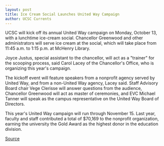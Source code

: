 ```yaml
---
layout: post
title: Ice Cream Social Launches United Way Campaign
author: UCSC Currents
---
```


UCSC will kick off its annual United Way campaign on Monday, October 13, with a lunchtime ice-cream social. Chancellor Greenwood and other administrators will serve ice cream at the social, which will take place from 11:45 a.m. to 1:15 p.m. at McHenry Library.

Joyce Justus, special assistant to the chancellor, will act as a "trainer" for the scooping process, said Carol Lacey of the Chancellor's Office, who is organizing this year's campaign.

The kickoff event will feature speakers from a nonprofit agency served by United Way, and from a non-United Way agency, Lacey said. Staff Advisory Board chair Vege Clerisse will answer questions from the audience, Chancellor Greenwood will act as master of ceremonies, and EVC Michael Tanner will speak as the campus representative on the United Way Board of Directors.

This year's United Way campaign will run through November 15. Last year, faculty and staff contributed a total of $70,169 to the nonprofit organization, earning the university the Gold Award as the highest donor in the education division.

[Source](http://www1.ucsc.edu/oncampus/currents/97-10-06/united.way.htm "Permalink to Ice cream social kicks off United Way: 10-06-97")
